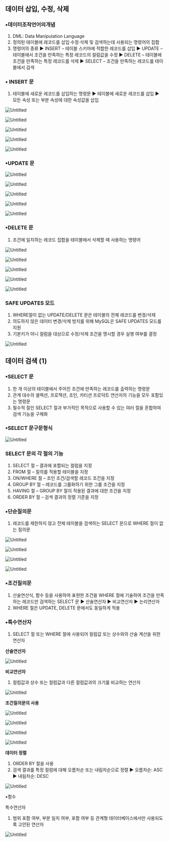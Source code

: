 ## 데이터 삽입, 수정, 삭제

### ▪데이터조작언어의개념

1. DML: Data Manipulation Language
2. 정의된 테이블에 레코드를 삽입·수정·삭제 및 검색하는데 사용되는 명령어의 집합
3. 명령어의 종류
▶ INSERT – 테이블 스키마에 적합한 레코드를 삽입
▶ UPDATE – 테이블에서 조건을 만족하는 특정 레코드의 컬럼값을 수정
▶ DELETE – 테이블에 조건을 만족하는 특정 레코드를 삭제
▶ SELECT – 조건을 만족하는 레코드를 테이블에서 검색

### ▪ INSERT 문

1. 테이블에 새로운 레코드를 삽입하는 명령문
▶ 테이블에 새로운 레코드를 삽입
▶ 모든 속성 또는 부분 속성에 대한 속성값을 삽입

![Untitled](https://prod-files-secure.s3.us-west-2.amazonaws.com/843dea1e-9ee5-4660-b7d5-c49f782187cc/8a1e7d1a-b869-4445-af2b-de1e994621fb/Untitled.png)

![Untitled](https://prod-files-secure.s3.us-west-2.amazonaws.com/843dea1e-9ee5-4660-b7d5-c49f782187cc/ddf0399a-860c-4e6f-8cfb-614045cd795d/Untitled.png)

![Untitled](https://prod-files-secure.s3.us-west-2.amazonaws.com/843dea1e-9ee5-4660-b7d5-c49f782187cc/d8f69638-7815-4edb-aa41-a9d728d94b6e/Untitled.png)

![Untitled](https://prod-files-secure.s3.us-west-2.amazonaws.com/843dea1e-9ee5-4660-b7d5-c49f782187cc/00ed922a-fbb2-4ce9-9858-9fc75eb30c2c/Untitled.png)

![Untitled](https://prod-files-secure.s3.us-west-2.amazonaws.com/843dea1e-9ee5-4660-b7d5-c49f782187cc/207c3a68-e946-43cb-a1c2-ff23f4981daf/Untitled.png)

### ▪UPDATE 문

![Untitled](https://prod-files-secure.s3.us-west-2.amazonaws.com/843dea1e-9ee5-4660-b7d5-c49f782187cc/792c2bbc-c16d-49a6-b7ca-207980d6081a/Untitled.png)

![Untitled](https://prod-files-secure.s3.us-west-2.amazonaws.com/843dea1e-9ee5-4660-b7d5-c49f782187cc/70633030-7f38-4f29-b8db-c26376189e4f/Untitled.png)

![Untitled](https://prod-files-secure.s3.us-west-2.amazonaws.com/843dea1e-9ee5-4660-b7d5-c49f782187cc/3ba91d6d-b5a1-4137-9e04-8424cfba0b87/Untitled.png)

![Untitled](https://prod-files-secure.s3.us-west-2.amazonaws.com/843dea1e-9ee5-4660-b7d5-c49f782187cc/fe721781-a5b2-40ed-aecb-6aaaeea68f4c/Untitled.png)

![Untitled](https://prod-files-secure.s3.us-west-2.amazonaws.com/843dea1e-9ee5-4660-b7d5-c49f782187cc/57cc76cf-aed6-4651-b4b9-26b87c12d710/Untitled.png)

### ▪DELETE 문

1. 조건에 일치하는 레코드 집합을 테이블에서 삭제할 때 사용하는 명령어

![Untitled](https://prod-files-secure.s3.us-west-2.amazonaws.com/843dea1e-9ee5-4660-b7d5-c49f782187cc/f8030d84-157d-4534-9ac7-557cef6269b1/Untitled.png)

![Untitled](https://prod-files-secure.s3.us-west-2.amazonaws.com/843dea1e-9ee5-4660-b7d5-c49f782187cc/19dc213d-e2b3-4069-bd3f-01dcbae57c25/Untitled.png)

![Untitled](https://prod-files-secure.s3.us-west-2.amazonaws.com/843dea1e-9ee5-4660-b7d5-c49f782187cc/7a0abc14-7a18-4c69-a753-1e26f33fcf56/Untitled.png)

![Untitled](https://prod-files-secure.s3.us-west-2.amazonaws.com/843dea1e-9ee5-4660-b7d5-c49f782187cc/0cefb07f-bda4-4284-bf59-c6a11bdf9e32/Untitled.png)

![Untitled](https://prod-files-secure.s3.us-west-2.amazonaws.com/843dea1e-9ee5-4660-b7d5-c49f782187cc/ea55d1ba-74ef-492c-9a90-c51c45b25f86/Untitled.png)

### SAFE UPDATES 모드

1. WHERE절이 없는 UPDATE/DELETE 문은 테이블의 전체 레코드를 변경/삭제
2. 의도하지 않은 데이터 변경/삭제 방지를 위해 MySQL은 SAFE UPDATES 모드를 지원
3. 기본키가 아니 컬럼을 대상으로 수정/삭제 조건을 명시할 경우 실행 여부를 결정

![Untitled](https://prod-files-secure.s3.us-west-2.amazonaws.com/843dea1e-9ee5-4660-b7d5-c49f782187cc/eec84ea4-c22d-4e2c-88fa-101747118566/Untitled.png)

## 데이터 검색 (1)

### ▪SELECT 문

1. 한 개 이상의 테이블에서 주어진 조건에 만족하는 레코드를 출력하는 명령문
2. 관계 대수의 셀렉션, 프로젝션, 조인, 카티션 프로덕트 연산자의 기능을 모두 포함있는 명령문
3. 필수적 절인 SELECT 절과 부가적인 목적으로 사용할 수 있는 여러 절을 혼합하여 검색 기능을 구체화

### ▪SELECT 문구문형식

![Untitled](https://prod-files-secure.s3.us-west-2.amazonaws.com/843dea1e-9ee5-4660-b7d5-c49f782187cc/6984a934-40a5-4ec6-a145-cfdf50dbdca8/Untitled.png)

### SELECT 문의 각 절의 기능

1. SELECT 절 – 결과에 포함되는 컬럼을 지정
2. FROM 절 – 질의를 적용할 테이블을 지정
3. ON/WHERE 절 – 조인 조건/검색할 레코드 조건을 지정
4. GROUP BY 절 – 레코드를 그룹화하기 위한 그룹 조건을 지정
5. HAVING 절 – GROUP BY 절이 적용된 결과에 대한 조건을 지정
6. ORDER BY 절 – 검색 결과의 정렬 기준을 지정

### ▪단순질의문

1. 레코드를 제한하지 않고 전체 테이블을 검색하는 SELECT 문으로 WHERE 절이 없는 질의문

![Untitled](https://prod-files-secure.s3.us-west-2.amazonaws.com/843dea1e-9ee5-4660-b7d5-c49f782187cc/05e4f5bf-1d1e-4287-b73d-9665263923de/Untitled.png)

![Untitled](https://prod-files-secure.s3.us-west-2.amazonaws.com/843dea1e-9ee5-4660-b7d5-c49f782187cc/86f6f2a3-9b0a-4e71-b241-f23687b998ff/Untitled.png)

![Untitled](https://prod-files-secure.s3.us-west-2.amazonaws.com/843dea1e-9ee5-4660-b7d5-c49f782187cc/038104ae-8000-476d-91c1-e494b09e909f/Untitled.png)

![Untitled](https://prod-files-secure.s3.us-west-2.amazonaws.com/843dea1e-9ee5-4660-b7d5-c49f782187cc/5480a61f-ebf4-4eb1-b11e-dae8bd25c257/Untitled.png)

### ▪조건질의문

1. 산술연산식, 함수 등을 사용하여 표현한 조건을 WHERE 절에 기술하여 조건을 만족하는 레코드만 검색하는 SELECT 문
▶ 산술연산자
▶ 비교연산자
▶ 논리연산자
2. WHERE 절은 UPDATE, DELETE 문에서도 동일하게 적용

### ▪특수연산자

1. SELECT 절 또는 WHERE 절에 사용되어 컬럼값 또는 상수와의 산술 계산을 위한 연산자

**산술연산자**

![Untitled](https://prod-files-secure.s3.us-west-2.amazonaws.com/843dea1e-9ee5-4660-b7d5-c49f782187cc/17edc868-b814-4e77-b484-3eb70434d473/Untitled.png)

**비교연산자**

1. 컬럼값과 상수 또는 컬럼값과 다른 컬럼값과의 크기를 비교하는 연산자

![Untitled](https://prod-files-secure.s3.us-west-2.amazonaws.com/843dea1e-9ee5-4660-b7d5-c49f782187cc/eb9cc030-9547-4ab3-84b2-980af828e238/Untitled.png)

**조건질의문의 사용**

![Untitled](https://prod-files-secure.s3.us-west-2.amazonaws.com/843dea1e-9ee5-4660-b7d5-c49f782187cc/d7e44a06-a3d5-470d-a698-34c713b64287/Untitled.png)

![Untitled](https://prod-files-secure.s3.us-west-2.amazonaws.com/843dea1e-9ee5-4660-b7d5-c49f782187cc/bd629fb9-2dd5-46ff-8213-ade01b685663/Untitled.png)

![Untitled](https://prod-files-secure.s3.us-west-2.amazonaws.com/843dea1e-9ee5-4660-b7d5-c49f782187cc/ea31bbb2-145e-402e-9607-f60b8a41833b/Untitled.png)

![Untitled](https://prod-files-secure.s3.us-west-2.amazonaws.com/843dea1e-9ee5-4660-b7d5-c49f782187cc/1202c335-8bac-40ff-88ab-a0f55db07f01/Untitled.png)

**데이터 정렬**

1. ORDER BY 절을 사용
2. 검색 결과를 특정 컬럼에 대해 오름차순 또는 내림차순으로 정렬
▶ 오름차순: ASC
▶ 내림차순: DESC

![Untitled](https://prod-files-secure.s3.us-west-2.amazonaws.com/843dea1e-9ee5-4660-b7d5-c49f782187cc/6531b21b-206e-44bd-bf21-6f5d58b51b28/Untitled.png)

▪함수

특수연산자 

1. 범위 포함 여부, 부분 일치 여부, 포함 여부 등 관계형 데이터베이스에서만 사용되도록 고안된 연산자

![Untitled](https://prod-files-secure.s3.us-west-2.amazonaws.com/843dea1e-9ee5-4660-b7d5-c49f782187cc/7bf1867c-c118-4587-8215-7b3b86952996/Untitled.png)